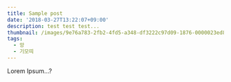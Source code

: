 ```yaml
---
title: Sample post
date: '2018-03-27T13:22:07+09:00'
description: test test test...
thumbnail: /images/9e76a783-2fb2-4fd5-a348-df3222c97d09-1876-0000023ed8466e43.png
tags:
  - 앙
  - 기모띠
---
```

Lorem Ipsum...?
